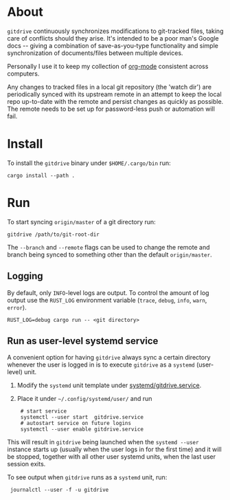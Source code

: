 # About
`gitdrive` continuously synchronizes modifications to git-tracked files, taking
care of conflicts should they arise. It's intended to be a poor man's Google
docs -- giving a combination of save-as-you-type functionality and simple
synchronization of documents/files between multiple devices.

Personally I use it to keep my collection of [org-mode](https://orgmode.org/)
consistent across computers.

Any changes to tracked files in a local git repository (the 'watch dir') are
periodically synced with its upstream remote in an attempt to keep the local
repo up-to-date with the remote and persist changes as quickly as possible.
The remote needs to be set up for password-less push or automation will fail.


# Install
To install the `gitdrive` binary under `$HOME/.cargo/bin` run:

    cargo install --path .

# Run
To start syncing `origin/master` of a git directory run:

    gitdrive /path/to/git-root-dir
    
The `--branch` and `--remote` flags can be used to change the remote and branch
being synced to something other than the default `origin/master`.

## Logging
By default, only `INFO`-level logs are output. To control the amount of log
output use the `RUST_LOG` environment variable (`trace`, `debug`, `info`,
`warn`, `error`).

    RUST_LOG=debug cargo run -- <git directory>


## Run as user-level systemd service
A convenient option for having `gitdrive` always sync a certain directory
whenever the user is logged in is to execute `gitdrive` as a `systemd`
(user-level) unit.

1. Modify the `systemd` unit template under
   [systemd/gitdrive.service](systemd/gitdrive.service).

2. Place it under `~/.config/systemd/user/` and run

        # start service
        systemctl --user start  gitdrive.service
        # autostart service on future logins
        systemctl --user enable gitdrive.service

This will result in `gitdrive` being launched when the `systemd --user` instance
starts up (usually when the user logs in for the first time) and it will be
stopped, together with all other user systemd units, when the last user session
exits.

To see output when `gitdrive` runs as a `systemd` unit, run:

     journalctl --user -f -u gitdrive
